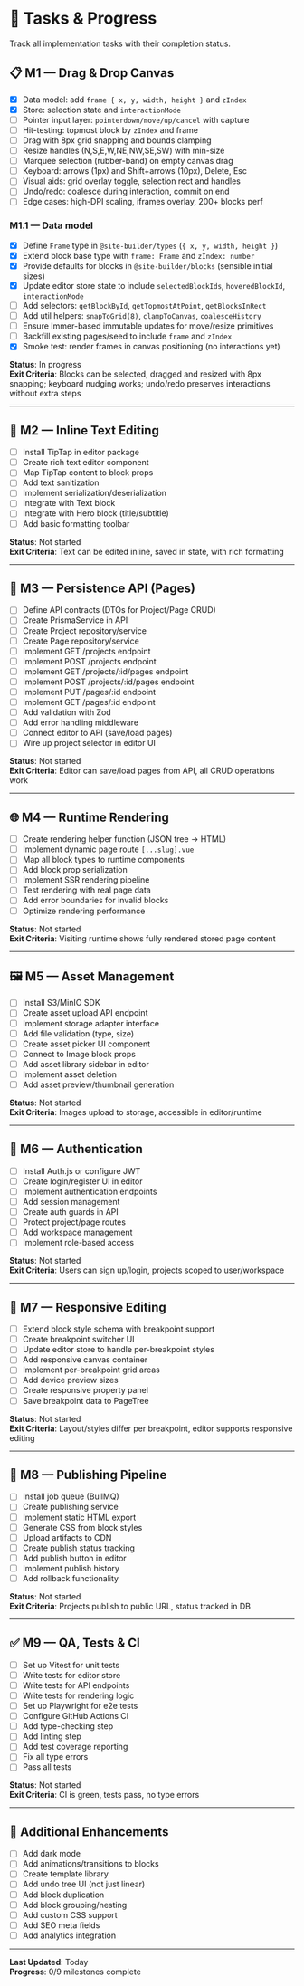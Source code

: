 # 🎯 Tasks & Progress

Track all implementation tasks with their completion status.

## 📋 M1 — Drag & Drop Canvas

- [x] Data model: add `frame { x, y, width, height }` and `zIndex`
- [x] Store: selection state and `interactionMode`
- [ ] Pointer input layer: `pointerdown/move/up/cancel` with capture
- [ ] Hit-testing: topmost block by `zIndex` and frame
- [ ] Drag with 8px grid snapping and bounds clamping
- [ ] Resize handles (N,S,E,W,NE,NW,SE,SW) with min-size
- [ ] Marquee selection (rubber-band) on empty canvas drag
- [ ] Keyboard: arrows (1px) and Shift+arrows (10px), Delete, Esc
- [ ] Visual aids: grid overlay toggle, selection rect and handles
- [ ] Undo/redo: coalesce during interaction, commit on end
- [ ] Edge cases: high-DPI scaling, iframes overlay, 200+ blocks perf

### M1.1 — Data model
- [x] Define `Frame` type in `@site-builder/types` (`{ x, y, width, height }`)
- [x] Extend block base type with `frame: Frame` and `zIndex: number`
- [x] Provide defaults for blocks in `@site-builder/blocks` (sensible initial sizes)
- [x] Update editor store state to include `selectedBlockIds`, `hoveredBlockId`, `interactionMode`
- [ ] Add selectors: `getBlockById`, `getTopmostAtPoint`, `getBlocksInRect`
- [ ] Add util helpers: `snapToGrid(8)`, `clampToCanvas`, `coalesceHistory`
- [ ] Ensure Immer-based immutable updates for move/resize primitives
- [ ] Backfill existing pages/seed to include `frame` and `zIndex`
- [x] Smoke test: render frames in canvas positioning (no interactions yet)

**Status**: In progress  
**Exit Criteria**: Blocks can be selected, dragged and resized with 8px snapping; keyboard nudging works; undo/redo preserves interactions without extra steps

---

## 📝 M2 — Inline Text Editing

- [ ] Install TipTap in editor package
- [ ] Create rich text editor component
- [ ] Map TipTap content to block props
- [ ] Add text sanitization
- [ ] Implement serialization/deserialization
- [ ] Integrate with Text block
- [ ] Integrate with Hero block (title/subtitle)
- [ ] Add basic formatting toolbar

**Status**: Not started  
**Exit Criteria**: Text can be edited inline, saved in state, with rich formatting

---

## 💾 M3 — Persistence API (Pages)

- [ ] Define API contracts (DTOs for Project/Page CRUD)
- [ ] Create PrismaService in API
- [ ] Create Project repository/service
- [ ] Create Page repository/service
- [ ] Implement GET /projects endpoint
- [ ] Implement POST /projects endpoint
- [ ] Implement GET /projects/:id/pages endpoint
- [ ] Implement POST /projects/:id/pages endpoint
- [ ] Implement PUT /pages/:id endpoint
- [ ] Implement GET /pages/:id endpoint
- [ ] Add validation with Zod
- [ ] Add error handling middleware
- [ ] Connect editor to API (save/load pages)
- [ ] Wire up project selector in editor UI

**Status**: Not started  
**Exit Criteria**: Editor can save/load pages from API, all CRUD operations work

---

## 🌐 M4 — Runtime Rendering

- [ ] Create rendering helper function (JSON tree → HTML)
- [ ] Implement dynamic page route `[...slug].vue`
- [ ] Map all block types to runtime components
- [ ] Add block prop serialization
- [ ] Implement SSR rendering pipeline
- [ ] Test rendering with real page data
- [ ] Add error boundaries for invalid blocks
- [ ] Optimize rendering performance

**Status**: Not started  
**Exit Criteria**: Visiting runtime shows fully rendered stored page content

---

## 🖼️ M5 — Asset Management

- [ ] Install S3/MinIO SDK
- [ ] Create asset upload API endpoint
- [ ] Implement storage adapter interface
- [ ] Add file validation (type, size)
- [ ] Create asset picker UI component
- [ ] Connect to Image block props
- [ ] Add asset library sidebar in editor
- [ ] Implement asset deletion
- [ ] Add asset preview/thumbnail generation

**Status**: Not started  
**Exit Criteria**: Images upload to storage, accessible in editor/runtime

---

## 🔐 M6 — Authentication

- [ ] Install Auth.js or configure JWT
- [ ] Create login/register UI in editor
- [ ] Implement authentication endpoints
- [ ] Add session management
- [ ] Create auth guards in API
- [ ] Protect project/page routes
- [ ] Add workspace management
- [ ] Implement role-based access

**Status**: Not started  
**Exit Criteria**: Users can sign up/login, projects scoped to user/workspace

---

## 📱 M7 — Responsive Editing

- [ ] Extend block style schema with breakpoint support
- [ ] Create breakpoint switcher UI
- [ ] Update editor store to handle per-breakpoint styles
- [ ] Add responsive canvas container
- [ ] Implement per-breakpoint grid areas
- [ ] Add device preview sizes
- [ ] Create responsive property panel
- [ ] Save breakpoint data to PageTree

**Status**: Not started  
**Exit Criteria**: Layout/styles differ per breakpoint, editor supports responsive editing

---

## 🚀 M8 — Publishing Pipeline

- [ ] Install job queue (BullMQ)
- [ ] Create publishing service
- [ ] Implement static HTML export
- [ ] Generate CSS from block styles
- [ ] Upload artifacts to CDN
- [ ] Create publish status tracking
- [ ] Add publish button in editor
- [ ] Implement publish history
- [ ] Add rollback functionality

**Status**: Not started  
**Exit Criteria**: Projects publish to public URL, status tracked in DB

---

## ✅ M9 — QA, Tests & CI

- [ ] Set up Vitest for unit tests
- [ ] Write tests for editor store
- [ ] Write tests for API endpoints
- [ ] Write tests for rendering logic
- [ ] Set up Playwright for e2e tests
- [ ] Configure GitHub Actions CI
- [ ] Add type-checking step
- [ ] Add linting step
- [ ] Add test coverage reporting
- [ ] Fix all type errors
- [ ] Pass all tests

**Status**: Not started  
**Exit Criteria**: CI is green, tests pass, no type errors

---

## 🎉 Additional Enhancements

- [ ] Add dark mode
- [ ] Add animations/transitions to blocks
- [ ] Create template library
- [ ] Add undo tree UI (not just linear)
- [ ] Add block duplication
- [ ] Add block grouping/nesting
- [ ] Add custom CSS support
- [ ] Add SEO meta fields
- [ ] Add analytics integration

---

**Last Updated**: Today  
**Progress**: 0/9 milestones complete


